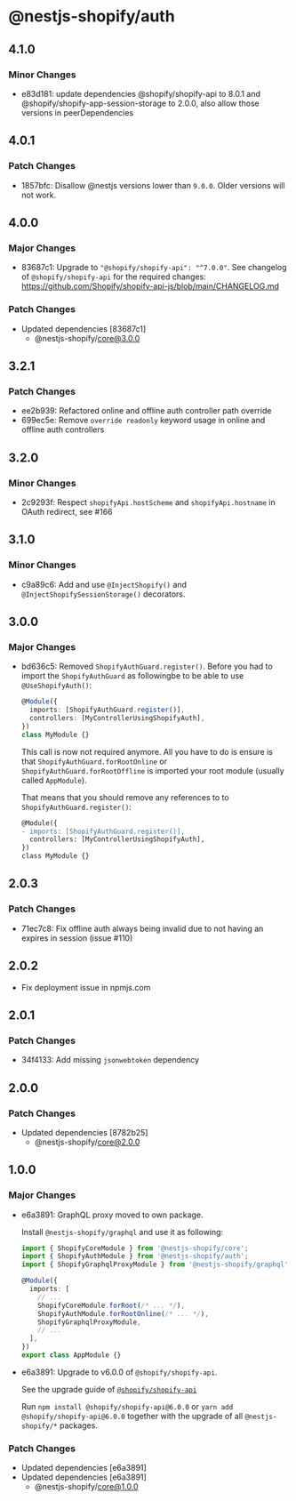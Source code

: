 # @nestjs-shopify/auth

## 4.1.0

### Minor Changes

- e83d181: update dependencies @shopify/shopify-api to 8.0.1 and @shopify/shopify-app-session-storage to 2.0.0, also allow those versions in peerDependencies

## 4.0.1

### Patch Changes

- 1857bfc: Disallow @nestjs versions lower than `9.0.0`. Older versions will not work.

## 4.0.0

### Major Changes

- 83687c1: Upgrade to `"@shopify/shopify-api": "^7.0.0"`. See changelog of `@shopify/shopify-api` for the required changes: https://github.com/Shopify/shopify-api-js/blob/main/CHANGELOG.md

### Patch Changes

- Updated dependencies [83687c1]
  - @nestjs-shopify/core@3.0.0

## 3.2.1

### Patch Changes

- ee2b939: Refactored online and offline auth controller path override
- 699ec5e: Remove `override readonly` keyword usage in online and offline auth controllers

## 3.2.0

### Minor Changes

- 2c9293f: Respect `shopifyApi.hostScheme` and `shopifyApi.hostname` in OAuth redirect, see #166

## 3.1.0

### Minor Changes

- c9a89c6: Add and use `@InjectShopify()` and `@InjectShopifySessionStorage()` decorators.

## 3.0.0

### Major Changes

- bd636c5: Removed `ShopifyAuthGuard.register()`. Before you had to import the `ShopifyAuthGuard` as followingbe to be able to use `@UseShopifyAuth()`:

  ```ts
  @Module({
    imports: [ShopifyAuthGuard.register()],
    controllers: [MyControllerUsingShopifyAuth],
  })
  class MyModule {}
  ```

  This call is now not required anymore. All you have to do is ensure is that `ShopifyAuthGuard.forRootOnline` or `ShopifyAuthGuard.forRootOffline` is imported your root module (usually called `AppModule`).

  That means that you should remove any references to to `ShopifyAuthGuard.register()`:

  ```diff
  @Module({
  - imports: [ShopifyAuthGuard.register()],
    controllers: [MyControllerUsingShopifyAuth],
  })
  class MyModule {}
  ```

## 2.0.3

### Patch Changes

- 71ec7c8: Fix offline auth always being invalid due to not having an expires in session (issue #110)

## 2.0.2

- Fix deployment issue in npmjs.com

## 2.0.1

### Patch Changes

- 34f4133: Add missing `jsonwebtoken` dependency

## 2.0.0

### Patch Changes

- Updated dependencies [8782b25]
  - @nestjs-shopify/core@2.0.0

## 1.0.0

### Major Changes

- e6a3891: GraphQL proxy moved to own package.

  Install `@nestjs-shopify/graphql` and use it as following:

  ```ts
  import { ShopifyCoreModule } from '@nestjs-shopify/core';
  import { ShopifyAuthModule } from '@nestjs-shopify/auth';
  import { ShopifyGraphqlProxyModule } from '@nestjs-shopify/graphql';

  @Module({
    imports: [
      // ...
      ShopifyCoreModule.forRoot(/* ... */),
      ShopifyAuthModule.forRootOnline(/* ... */),
      ShopifyGraphqlProxyModule,
      // ...
    ],
  })
  export class AppModule {}
  ```

- e6a3891: Upgrade to v6.0.0 of `@shopify/shopify-api`.

  See the upgrade guide of [`@shopify/shopify-api`](https://github.com/Shopify/shopify-api-js/blob/main/docs/migrating-to-v6.md)

  Run `npm install @shopify/shopify-api@6.0.0` or `yarn add @shopify/shopify-api@6.0.0` together with the upgrade of all `@nestjs-shopify/*` packages.

### Patch Changes

- Updated dependencies [e6a3891]
- Updated dependencies [e6a3891]
  - @nestjs-shopify/core@1.0.0
